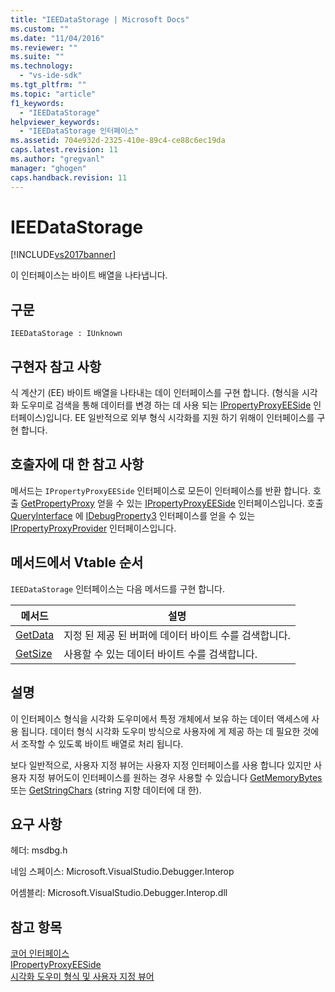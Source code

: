 ```yaml
---
title: "IEEDataStorage | Microsoft Docs"
ms.custom: ""
ms.date: "11/04/2016"
ms.reviewer: ""
ms.suite: ""
ms.technology: 
  - "vs-ide-sdk"
ms.tgt_pltfrm: ""
ms.topic: "article"
f1_keywords: 
  - "IEEDataStorage"
helpviewer_keywords: 
  - "IEEDataStorage 인터페이스"
ms.assetid: 704e932d-2325-410e-89c4-ce88c6ec19da
caps.latest.revision: 11
ms.author: "gregvanl"
manager: "ghogen"
caps.handback.revision: 11
---
```

# IEEDataStorage
[!INCLUDE[vs2017banner](../../../code-quality/includes/vs2017banner.md)]

이 인터페이스는 바이트 배열을 나타냅니다.  
  
## 구문  
  
```  
IEEDataStorage : IUnknown  
```  
  
## 구현자 참고 사항  
 식 계산기 \(EE\) 바이트 배열을 나타내는 데이 인터페이스를 구현 합니다. \(형식을 시각화 도우미로 검색을 통해 데이터를 변경 하는 데 사용 되는 [IPropertyProxyEESide](../../../extensibility/debugger/reference/ipropertyproxyeeside.md) 인터페이스\)입니다.  EE 일반적으로 외부 형식 시각화를 지원 하기 위해이 인터페이스를 구현 합니다.  
  
## 호출자에 대 한 참고 사항  
 메서드는 `IPropertyProxyEESide` 인터페이스로 모든이 인터페이스를 반환 합니다.  호출 [GetPropertyProxy](../../../extensibility/debugger/reference/ipropertyproxyprovider-getpropertyproxy.md) 얻을 수 있는 [IPropertyProxyEESide](../../../extensibility/debugger/reference/ipropertyproxyeeside.md) 인터페이스입니다.  호출 [QueryInterface](/visual-cpp/atl/queryinterface) 에 [IDebugProperty3](../../../extensibility/debugger/reference/idebugproperty3.md) 인터페이스를 얻을 수 있는 [IPropertyProxyProvider](../../../extensibility/debugger/reference/ipropertyproxyprovider.md) 인터페이스입니다.  
  
## 메서드에서 Vtable 순서  
 `IEEDataStorage` 인터페이스는 다음 메서드를 구현 합니다.  
  
|메서드|설명|  
|---------|--------|  
|[GetData](../../../extensibility/debugger/reference/ieedatastorage-getdata.md)|지정 된 제공 된 버퍼에 데이터 바이트 수를 검색합니다.|  
|[GetSize](../../../extensibility/debugger/reference/ieedatastorage-getsize.md)|사용할 수 있는 데이터 바이트 수를 검색합니다.|  
  
## 설명  
 이 인터페이스 형식을 시각화 도우미에서 특정 개체에서 보유 하는 데이터 액세스에 사용 됩니다.  데이터 형식 시각화 도우미 방식으로 사용자에 게 제공 하는 데 필요한 것에서 조작할 수 있도록 바이트 배열로 처리 됩니다.  
  
 보다 일반적으로, 사용자 지정 뷰어는 사용자 지정 인터페이스를 사용 합니다 있지만 사용자 지정 뷰어도이 인터페이스를 원하는 경우 사용할 수 있습니다 [GetMemoryBytes](../../../extensibility/debugger/reference/idebugproperty2-getmemorybytes.md) 또는 [GetStringChars](../../../extensibility/debugger/reference/idebugproperty3-getstringchars.md) \(string 지향 데이터에 대 한\).  
  
## 요구 사항  
 헤더: msdbg.h  
  
 네임 스페이스: Microsoft.VisualStudio.Debugger.Interop  
  
 어셈블리: Microsoft.VisualStudio.Debugger.Interop.dll  
  
## 참고 항목  
 [코어 인터페이스](../../../extensibility/debugger/reference/core-interfaces.md)   
 [IPropertyProxyEESide](../../../extensibility/debugger/reference/ipropertyproxyeeside.md)   
 [시각화 도우미 형식 및 사용자 지정 뷰어](../../../extensibility/debugger/type-visualizer-and-custom-viewer.md)